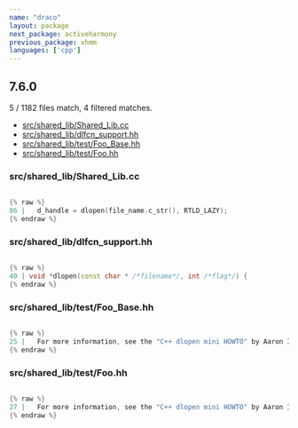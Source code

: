 ```yaml
---
name: "draco"
layout: package
next_package: activeharmony
previous_package: xhmm
languages: ['cpp']
---
```

## 7.6.0
5 / 1182 files match, 4 filtered matches.

 - [src/shared_lib/Shared_Lib.cc](#srcshared_libshared_libcc)
 - [src/shared_lib/dlfcn_support.hh](#srcshared_libdlfcn_supporthh)
 - [src/shared_lib/test/Foo_Base.hh](#srcshared_libtestfoo_basehh)
 - [src/shared_lib/test/Foo.hh](#srcshared_libtestfoohh)

### src/shared_lib/Shared_Lib.cc

```cpp

{% raw %}
86 |   d_handle = dlopen(file_name.c_str(), RTLD_LAZY);
{% endraw %}

```
### src/shared_lib/dlfcn_support.hh

```cpp

{% raw %}
40 | void *dlopen(const char * /*filename*/, int /*flag*/) {
{% endraw %}

```
### src/shared_lib/test/Foo_Base.hh

```cpp

{% raw %}
25 |   For more information, see the "C++ dlopen mini HOWTO" by Aaron Isotton.
{% endraw %}

```
### src/shared_lib/test/Foo.hh

```cpp

{% raw %}
27 |   For more information, see the "C++ dlopen mini HOWTO" by Aaron Isotton.
{% endraw %}

```